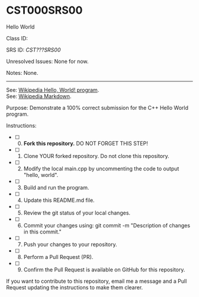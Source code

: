 # CST000SRS00
Hello World


Class ID: 

SRS ID: *CST???SRS00*

Unresolved Issues:  None for now. 

Notes: None. 

---

See: [Wikipedia Hello, World! program](https://en.wikipedia.org/wiki/%22Hello,_World!%22_program).  
See: [Wikipedia Markdown](https://en.wikipedia.org/wiki/Markdown).  

Purpose: Demonstrate a 100% correct submission for the C++ Hello World program.  

Instructions:  

- [ ] 0. **Fork this repository.**  DO NOT FORGET THIS STEP!  
- [ ] 1. Clone YOUR forked repository. Do not clone this repository.  
- [ ] 2. Modify the local main.cpp by uncommenting the code to output "hello, world".  
- [ ] 3. Build and run the program.  
- [ ] 4. Update this README.md file.  
- [ ] 5. Review the git status of your local changes.  
- [ ] 6. Commit your changes using: git commit -m "Description of changes in this commit."  
- [ ] 7. Push your changes to your repository.  
- [ ] 8. Perform a Pull Request (PR).  
- [ ] 9. Confirm the Pull Request is available on GitHub for this repository.  

If you want to contribute to this repository, email me a message and a Pull Request updating the instructions to make them clearer.  

###
